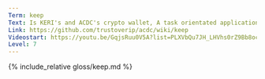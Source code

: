 ```yaml
---
Term: keep
Text: Is KERI's and ACDC's crypto wallet, A task orientated application for managing AIDs in ecosystems, e.g. the vLEI Ecosystem
Link: https://github.com/trustoverip/acdc/wiki/keep
Videostart: https://youtu.be/GqjsRuu0V5A?list=PLXVbQu7JH_LHVhs0rZ9Bb8ocyKlPljkaG&t=54m12s
Level: 7
---
```


{% include_relative gloss/keep.md %}
